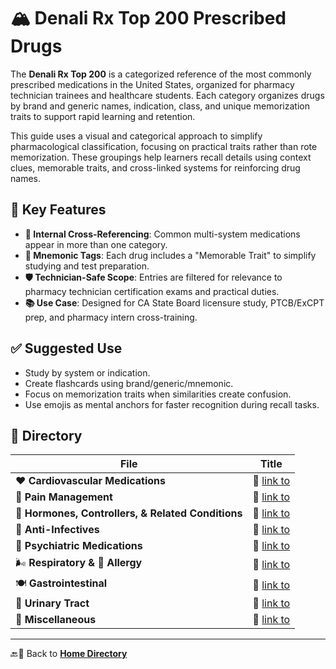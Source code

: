 # 🏔️ Denali Rx Top 200 Prescribed Drugs

The **Denali Rx Top 200** is a categorized reference of the most commonly prescribed medications in the United States, organized for pharmacy technician trainees and healthcare students. Each category organizes drugs by brand and generic names, indication, class, and unique memorization traits to support rapid learning and retention.

This guide uses a visual and categorical approach to simplify pharmacological classification, focusing on practical traits rather than rote memorization. These groupings help learners recall details using context clues, memorable traits, and cross-linked systems for reinforcing drug names.

## 🔑 Key Features

- **🔗 Internal Cross-Referencing**: Common multi-system medications appear in more than one category.
- **📍 Mnemonic Tags**: Each drug includes a "Memorable Trait" to simplify studying and test preparation.
- **🛡️ Technician-Safe Scope**: Entries are filtered for relevance to pharmacy technician certification exams and practical duties.
- **📚 Use Case**: Designed for CA State Board licensure study, PTCB/ExCPT prep, and pharmacy intern cross-training.

## ✅ Suggested Use

- Study by system or indication.
- Create flashcards using brand/generic/mnemonic.
- Focus on memorization traits when similarities create confusion.
- Use emojis as mental anchors for faster recognition during recall tasks.

## 📂 Directory

| File | Title |
|------|-------|
| ❤️ **Cardiovascular Medications** | 🔗 [link to](./denali/coronary.md) |
| 💢 **Pain Management** | 🔗 [link to](./denali/pain.md) |
| 🧬 **Hormones, Controllers, & Related Conditions** | 🔗 [link to](./denali/hormones.md) |
| 🦠 **Anti-Infectives** | 🔗 [link to](./denali/infection.md) |
| 🧠 **Psychiatric Medications** | 🔗 [link to](./denali/psychiatric.md) |
| 🌬️ **Respiratory & 🤧 Allergy** | 🔗 [link to](./denali/respiratory.md) |
| 🍽️ **Gastrointestinal** | 🔗 [link to](./denali/gastrointestinal.md) |
| 🚽 **Urinary Tract** | 🔗 [link to](./denali/urinary.md) |
| 🧩 **Miscellaneous** | 🔗 [link to](./denali/misc.md) |

---

🔙🔗 Back to [**Home Directory**](../readme.md)
